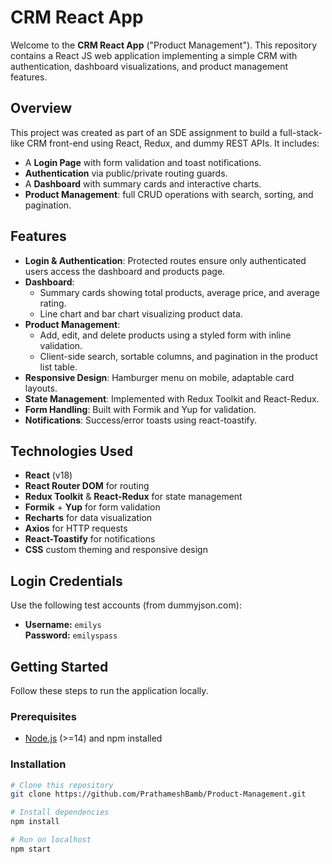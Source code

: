 # CRM React App

Welcome to the **CRM React App** ("Product Management"). This repository contains a React JS web application implementing a simple CRM with authentication, dashboard visualizations, and product management features.

## Overview

This project was created as part of an SDE assignment to build a full-stack-like CRM front-end using React, Redux, and dummy REST APIs. It includes:

- A **Login Page** with form validation and toast notifications.  
- **Authentication** via public/private routing guards.  
- A **Dashboard** with summary cards and interactive charts.  
- **Product Management**: full CRUD operations with search, sorting, and pagination.

## Features

- **Login & Authentication**: Protected routes ensure only authenticated users access the dashboard and products page.  
- **Dashboard**:  
  - Summary cards showing total products, average price, and average rating.  
  - Line chart and bar chart visualizing product data.  
- **Product Management**:  
  - Add, edit, and delete products using a styled form with inline validation.  
  - Client-side search, sortable columns, and pagination in the product list table.  
- **Responsive Design**: Hamburger menu on mobile, adaptable card layouts.  
- **State Management**: Implemented with Redux Toolkit and React-Redux.  
- **Form Handling**: Built with Formik and Yup for validation.  
- **Notifications**: Success/error toasts using react-toastify.

## Technologies Used

- **React** (v18)  
- **React Router DOM** for routing  
- **Redux Toolkit** & **React-Redux** for state management  
- **Formik** + **Yup** for form validation  
- **Recharts** for data visualization  
- **Axios** for HTTP requests  
- **React-Toastify** for notifications  
- **CSS** custom theming and responsive design  

## Login Credentials

Use the following test accounts (from dummyjson.com):

- **Username:** `emilys`  
  **Password:** `emilyspass`

## Getting Started

Follow these steps to run the application locally.

### Prerequisites

- [Node.js](https://nodejs.org/) (>=14) and npm installed

### Installation

```bash
# Clone this repository
git clone https://github.com/PrathameshBamb/Product-Management.git

# Install dependencies
npm install

# Run on localhost
npm start

